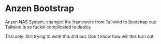 # Anzen Bootstrap
Anzen NAS System, changed the framework from Tailwind to Bootstrap cuz Tailwind is so fuckin complicated to deploy

Trial only. Still trying to work this shit out. Don't know how will this turn out.
